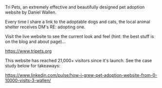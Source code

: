 Tri Pets, an extremely effective and beautifully designed pet adoption website by Daniel Wallen.

Every time I share a link to the adoptable dogs and cats, the local animal shelter receives DM's RE: adopting one.

Visit the live website to see the current look and feel (hint: the best stuff is on the blog and about page)... 

https://www.tripets.org

This website has reached 21,000+ visitors since it's launch. See the case study below for takeaways:

https://www.linkedin.com/pulse/how-i-grew-pet-adoption-website-from-0-10000-visits-3-wallen/